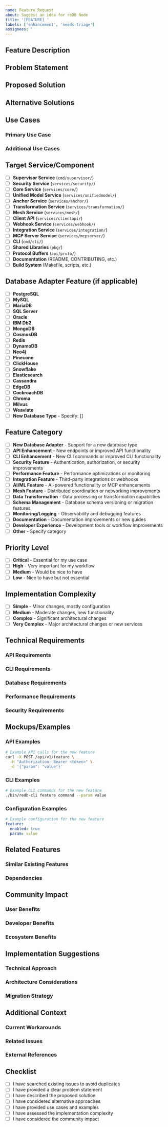 ```yaml
---
name: Feature Request
about: Suggest an idea for reDB Node
title: '[FEATURE] '
labels: ['enhancement', 'needs-triage']
assignees: ''
---
```


## Feature Description
<!-- A clear and concise description of the feature you'd like to see implemented -->

## Problem Statement
<!-- A clear and concise description of what problem this feature would solve -->

## Proposed Solution
<!-- A clear and concise description of what you want to happen -->

## Alternative Solutions
<!-- A clear and concise description of any alternative solutions or features you've considered -->

## Use Cases
<!-- Describe specific use cases where this feature would be valuable -->

### Primary Use Case
<!-- The main scenario where this feature would be used -->

### Additional Use Cases
<!-- Other scenarios where this feature would be beneficial -->

## Target Service/Component
<!-- Mark the service(s) or component(s) where this feature should be implemented -->

- [ ] **Supervisor Service** (`cmd/supervisor/`)
- [ ] **Security Service** (`services/security/`)
- [ ] **Core Service** (`services/core/`)
- [ ] **Unified Model Service** (`services/unifiedmodel/`)
- [ ] **Anchor Service** (`services/anchor/`)
- [ ] **Transformation Service** (`services/transformation/`)
- [ ] **Mesh Service** (`services/mesh/`)
- [ ] **Client API** (`services/clientapi/`)
- [ ] **Webhook Service** (`services/webhook/`)
- [ ] **Integration Service** (`services/integration/`)
- [ ] **MCP Server Service** (`services/mcpserver/`)
- [ ] **CLI** (`cmd/cli/`)
- [ ] **Shared Libraries** (`pkg/`)
- [ ] **Protocol Buffers** (`api/proto/`)
- [ ] **Documentation** (README, CONTRIBUTING, etc.)
- [ ] **Build System** (Makefile, scripts, etc.)

## Database Adapter Feature (if applicable)
<!-- If this feature is related to database adapters -->

- [ ] **PostgreSQL**
- [ ] **MySQL**
- [ ] **MariaDB**
- [ ] **SQL Server**
- [ ] **Oracle**
- [ ] **IBM Db2**
- [ ] **MongoDB**
- [ ] **CosmosDB**
- [ ] **Redis**
- [ ] **DynamoDB**
- [ ] **Neo4j**
- [ ] **Pinecone**
- [ ] **ClickHouse**
- [ ] **Snowflake**
- [ ] **Elasticsearch**
- [ ] **Cassandra**
- [ ] **EdgeDB**
- [ ] **CockroachDB**
- [ ] **Chroma**
- [ ] **Milvus**
- [ ] **Weaviate**
- [ ] **New Database Type** - Specify: []

## Feature Category
<!-- What type of feature is this? -->

- [ ] **New Database Adapter** - Support for a new database type
- [ ] **API Enhancement** - New endpoints or improved API functionality
- [ ] **CLI Enhancement** - New CLI commands or improved CLI functionality
- [ ] **Security Feature** - Authentication, authorization, or security improvements
- [ ] **Performance Feature** - Performance optimizations or monitoring
- [ ] **Integration Feature** - Third-party integrations or webhooks
- [ ] **AI/ML Feature** - AI-powered functionality or MCP enhancements
- [ ] **Mesh Feature** - Distributed coordination or networking improvements
- [ ] **Data Transformation** - Data processing or transformation capabilities
- [ ] **Schema Management** - Database schema versioning or migration features
- [ ] **Monitoring/Logging** - Observability and debugging features
- [ ] **Documentation** - Documentation improvements or new guides
- [ ] **Developer Experience** - Development tools or workflow improvements
- [ ] **Other** - Specify category

## Priority Level
<!-- How important is this feature to you? -->

- [ ] **Critical** - Essential for my use case
- [ ] **High** - Very important for my workflow
- [ ] **Medium** - Would be nice to have
- [ ] **Low** - Nice to have but not essential

## Implementation Complexity
<!-- Your assessment of how complex this feature might be to implement -->

- [ ] **Simple** - Minor changes, mostly configuration
- [ ] **Medium** - Moderate changes, new functionality
- [ ] **Complex** - Significant architectural changes
- [ ] **Very Complex** - Major architectural changes or new services

## Technical Requirements
<!-- Any specific technical requirements or constraints -->

### API Requirements
<!-- If this involves API changes, describe the requirements -->

### CLI Requirements
<!-- If this involves CLI changes, describe the requirements -->

### Database Requirements
<!-- If this involves database changes, describe the requirements -->

### Performance Requirements
<!-- Any performance requirements or constraints -->

### Security Requirements
<!-- Any security considerations or requirements -->

## Mockups/Examples
<!-- If applicable, add mockups, diagrams, or examples -->

### API Examples
```bash
# Example API calls for the new feature
curl -X POST /api/v1/feature \
  -H "Authorization: Bearer <token>" \
  -d '{"param": "value"}'
```

### CLI Examples
```bash
# Example CLI commands for the new feature
./bin/redb-cli feature command --param value
```

### Configuration Examples
```yaml
# Example configuration for the new feature
feature:
  enabled: true
  param: value
```

## Related Features
<!-- Link to any related features or existing functionality -->

### Similar Existing Features
<!-- Features that are similar to what you're requesting -->

### Dependencies
<!-- Any features that this would depend on or enable -->

## Community Impact
<!-- How would this feature benefit the broader community? -->

### User Benefits
<!-- How would this feature benefit users? -->

### Developer Benefits
<!-- How would this feature benefit developers? -->

### Ecosystem Benefits
<!-- How would this feature benefit the broader ecosystem? -->

## Implementation Suggestions
<!-- If you have ideas about how to implement this feature -->

### Technical Approach
<!-- Your suggested technical approach for implementation -->

### Architecture Considerations
<!-- Any architectural considerations or suggestions -->

### Migration Strategy
<!-- If this feature requires migration from existing functionality -->

## Additional Context
<!-- Add any other context about the feature request here -->

### Current Workarounds
<!-- How do you currently work around this limitation? -->

### Related Issues
<!-- Link to any related issues or discussions -->

### External References
<!-- Links to relevant documentation, standards, or similar implementations -->

## Checklist
<!-- Before submitting, please ensure you've completed these steps -->

- [ ] I have searched existing issues to avoid duplicates
- [ ] I have provided a clear problem statement
- [ ] I have described the proposed solution
- [ ] I have considered alternative approaches
- [ ] I have provided use cases and examples
- [ ] I have assessed the implementation complexity
- [ ] I have considered the community impact 